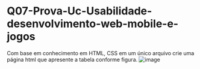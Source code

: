 # Q07-Prova-Uc-Usabilidade-desenvolvimento-web-mobile-e-jogos
Com base em conhecimento em HTML, CSS em um único arquivo crie uma página html que apresente a tabela conforme figura.
![image](https://user-images.githubusercontent.com/105309839/169628041-40b1726d-34a5-418b-b52e-855e6767a04b.png)
